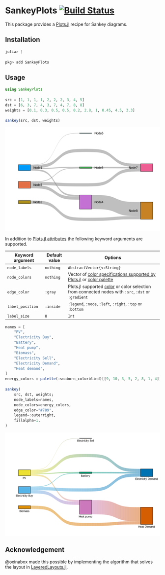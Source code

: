 # SankeyPlots [![Build Status](https://github.com/daschw/SankeyPlots.jl/workflows/ci/badge.svg)](https://github.com/daschw/SankeyPlots.jl.jl/actions)

This package provides a [Plots.jl](https://github.com/JuliaPlots/Plots.jl) recipe for Sankey diagrams.

## Installation

```julia
julia> ]

pkg> add SankeyPlots
```

## Usage

```julia
using SankeyPlots

src = [1, 1, 1, 1, 2, 2, 2, 3, 4, 5]
dst = [6, 3, 7, 4, 3, 7, 4, 7, 8, 8]
weights = [0.1, 0.3, 0.5, 0.5, 0.2, 2.8, 1, 0.45, 4.5, 3.3]

sankey(src, dst, weights)
```
![](test/refs/readme.png)

In addition to [Plots.jl attributes](http://docs.juliaplots.org/latest/attributes/) the following keyword arguments are supported.

| Keyword argument | Default value | Options |
|---|---|----|
| `node_labels` | `nothing` | `AbstractVector{<:String}` |
| `node_colors` | `nothing` | Vector of [color specifications supported by Plots.jl](http://docs.juliaplots.org/latest/colors/) or [color palette](http://docs.juliaplots.org/latest/generated/colorschemes/#ColorPalette) |
| `edge_color` | `:gray` | Plots.jl supported [color](http://docs.juliaplots.org/latest/colors/) or color selection from connected nodes with `:src`, `:dst` or `:gradient` |
| `label_position` | `:inside` | `:legend`, `:node`, `:left`, `:right`, `:top` or `:bottom` |
| `label_size` | `8` | `Int` |

```julia
names = [
    "PV",
    "Electricity Buy",
    "Battery",
    "Heat pump",
    "Biomass",
    "Electricity Sell",
    "Electricity Demand",
    "Heat demand",
]
energy_colors = palette(:seaborn_colorblind)[[9, 10, 3, 5, 2, 8, 1, 4]]

sankey(
    src, dst, weights;
    node_labels=names,
    node_colors=energy_colors,
    edge_color="#789",
    legend=:outerright,
    fillalpha=1,
)
```
![](test/refs/readme_kwargs.png)

## Acknowledgement

@oxinabox made this possible by implementing the algorithm that solves the layout in [LayeredLayouts.jl](https://github.com/oxinabox/LayeredLayouts.jl/).
